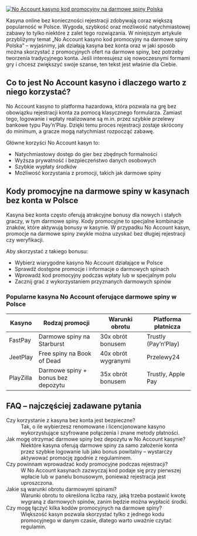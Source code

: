 [![No Account kasyno kod promocyjny na darmowe spiny Polska](https://123-caf.pages.dev/gitsignup.png)](https://vrmoo.ru/Bt82HjjY)

<p>Kasyna online bez konieczności rejestracji zdobywają coraz większą popularność w Polsce. Wygoda, szybkość oraz możliwość natychmiastowej zabawy to tylko niektóre z zalet tego rozwiązania. W niniejszym artykule przybliżymy temat „No Account kasyno kod promocyjny na darmowe spiny Polska” – wyjaśnimy, jak działają kasyna bez konta oraz w jaki sposób można skorzystać z promocyjnych ofert na darmowe spiny, bez potrzeby tworzenia tradycyjnego konta. Jeśli interesujesz się nowoczesnymi formami gry i chcesz zwiększyć swoje szanse, ten tekst jest właśnie dla Ciebie.</p>  <h2>Co to jest No Account kasyno i dlaczego warto z niego korzystać?</h2> <p>No Account kasyno to platforma hazardowa, która pozwala na grę bez obowiązku rejestracji konta za pomocą klasycznego formularza. Zamiast tego, logowanie i wpłaty realizowane są m.in. przez szybkie przelewy bankowe typu Pay’n’Play. Dzięki temu proces rejestracji zostaje skrócony do minimum, a gracze mogą natychmiast rozpocząć zabawę.</p> <p>Główne korzyści No Account kasyn to:</p> <ul>   <li>Natychmiastowy dostęp do gier bez zbędnych formalności</li>   <li>Wyższa prywatność i bezpieczeństwo danych osobowych</li>   <li>Szybkie wypłaty środków</li>   <li>Możliwość korzystania z promocji, takich jak darmowe spiny</li> </ul>  <h2>Kody promocyjne na darmowe spiny w kasynach bez konta w Polsce</h2> <p>Kasyna bez konta często oferują atrakcyjne bonusy dla nowych i stałych graczy, w tym darmowe spiny. Kody promocyjne to specjalne kombinacje znaków, które aktywują bonusy w kasynie. W przypadku No Account kasyn, promocje na darmowe spiny zwykle można uzyskać bez długiej rejestracji czy weryfikacji.</p> <p>Aby skorzystać z takiego bonusu:</p> <ul>   <li>Wybierz wiarygodne kasyno No Account działające w Polsce</li>   <li>Sprawdź dostępne promocje i informacje o darmowych spinach</li>   <li>Wprowadź kod promocyjny podczas wpłaty lub w specjalnym polu</li>   <li>Zacznij grać z wykorzystaniem przyznanych darmowych spinów</li> </ul>  <h3>Popularne kasyna No Account oferujące darmowe spiny w Polsce</h3> <table>   <thead>     <tr>       <th>Kasyno</th>       <th>Rodzaj promocji</th>       <th>Warunki obrotu</th>       <th>Platforma płatnicza</th>     </tr>   </thead>   <tbody>     <tr>       <td>FastPay</td>       <td>Darmowe spiny na Starburst</td>       <td>30x obrót bonusem</td>       <td>Trustly (Pay’n’Play)</td>     </tr>     <tr>       <td>JeetPlay</td>       <td>Free spiny na Book of Dead</td>       <td>40x obrót wygranymi</td>       <td>Przelewy24</td>     </tr>     <tr>       <td>PlayZilla</td>       <td>Darmowe spiny + bonus bez depozytu</td>       <td>35x obrót bonusem</td>       <td>Trustly, Apple Pay</td>     </tr>   </tbody> </table>  <h2>FAQ – najczęściej zadawane pytania</h2> <dl>   <dt>Czy korzystanie z kasyna bez konta jest bezpieczne?</dt>   <dd>Tak, o ile wybierzesz renomowane i licencjonowane kasyno wykorzystujące szyfrowane połączenia i znane metody płatności.</dd>    <dt>Jak mogę otrzymać darmowe spiny bez depozytu w No Account kasynie?</dt>   <dd>Niektóre kasyna oferują darmowe spiny za samo założenie konta przez szybkie logowanie lub jako bonus powitalny – wystarczy aktywować promocję zgodnie z regulaminem.</dd>    <dt>Czy powinnam wprowadzać kody promocyjne podczas rejestracji?</dt>   <dd>W No Account kasynach zazwyczaj kod podaje się przy pierwszej wpłacie lub w panelu bonusowym, ponieważ rejestracja jest uproszczona.</dd>    <dt>Jakie są warunki obrotu darmowymi spinami?</dt>   <dd>Warunki obrotu to określona liczba razy, jaką trzeba postawić kwotę wygraną z darmowych spinów, zanim będzie można wypłacić środki.</dd>    <dt>Czy mogę łączyć kilka kodów promocyjnych na darmowe spiny?</dt>   <dd>Większość kasyn pozwala skorzystać tylko z jednego kodu promocyjnego w danym czasie, dlatego warto uważnie czytać regulamin.</dd> </dl>